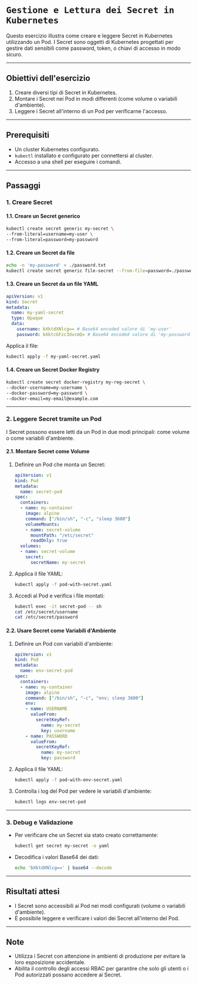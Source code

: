 # `Gestione e Lettura dei Secret in Kubernetes`

Questo esercizio illustra come creare e leggere Secret in Kubernetes utilizzando un Pod. I Secret sono oggetti di Kubernetes progettati per gestire dati sensibili come password, token, o chiavi di accesso in modo sicuro.

---

## Obiettivi dell'esercizio
1. Creare diversi tipi di Secret in Kubernetes.
2. Montare i Secret nei Pod in modi differenti (come volume o variabili d'ambiente).
3. Leggere i Secret all'interno di un Pod per verificarne l'accesso.

---

## Prerequisiti
- Un cluster Kubernetes configurato.
- `kubectl` installato e configurato per connettersi al cluster.
- Accesso a una shell per eseguire i comandi.

---

## Passaggi

### 1. Creare Secret

#### 1.1. Creare un Secret generico
```bash
kubectl create secret generic my-secret \
--from-literal=username=my-user \
--from-literal=password=my-password
```

#### 1.2. Creare un Secret da file
```bash
echo -n 'my-password' > ./password.txt
kubectl create secret generic file-secret --from-file=password=./password.txt
```

#### 1.3. Creare un Secret da un file YAML
```yaml
apiVersion: v1
kind: Secret
metadata:
  name: my-yaml-secret
  type: Opaque
  data:
    username: bXktdXNlcg== # Base64 encoded valore di 'my-user'
    password: bXktcGFzc3dvcmQ= # Base64 encoded valore di 'my-password'
```
Applica il file:
```bash
kubectl apply -f my-yaml-secret.yaml
```

#### 1.4. Creare un Secret Docker Registry
```bash
kubectl create secret docker-registry my-reg-secret \
--docker-username=my-username \
--docker-password=my-password \
--docker-email=my-email@example.com
```

---

### 2. Leggere Secret tramite un Pod

I Secret possono essere letti da un Pod in due modi principali: come volume o come variabili d'ambiente.

#### 2.1. Montare Secret come Volume

1. Definire un Pod che monta un Secret:
   ```yaml
   apiVersion: v1
   kind: Pod
   metadata:
     name: secret-pod
   spec:
     containers:
     - name: my-container
       image: alpine
       command: ["/bin/sh", "-c", "sleep 3600"]
       volumeMounts:
       - name: secret-volume
         mountPath: "/etc/secret"
         readOnly: true
     volumes:
     - name: secret-volume
       secret:
         secretName: my-secret
   ```
2. Applica il file YAML:
   ```bash
   kubectl apply -f pod-with-secret.yaml
   ```

3. Accedi al Pod e verifica i file montati:
   ```bash
   kubectl exec -it secret-pod -- sh
   cat /etc/secret/username
   cat /etc/secret/password
   ```

#### 2.2. Usare Secret come Variabili d'Ambiente

1. Definire un Pod con variabili d'ambiente:
   ```yaml
   apiVersion: v1
   kind: Pod
   metadata:
     name: env-secret-pod
   spec:
     containers:
     - name: my-container
       image: alpine
       command: ["/bin/sh", "-c", "env; sleep 3600"]
       env:
       - name: USERNAME
         valueFrom:
           secretKeyRef:
             name: my-secret
             key: username
       - name: PASSWORD
         valueFrom:
           secretKeyRef:
             name: my-secret
             key: password
   ```
2. Applica il file YAML:
   ```bash
   kubectl apply -f pod-with-env-secret.yaml
   ```

3. Controlla i log del Pod per vedere le variabili d'ambiente:
   ```bash
   kubectl logs env-secret-pod
   ```

---

### 3. Debug e Validazione

- Per verificare che un Secret sia stato creato correttamente:
  ```bash
  kubectl get secret my-secret -o yaml
  ```
- Decodifica i valori Base64 dei dati:
  ```bash
  echo 'bXktdXNlcg==' | base64 --decode
  ```

---

## Risultati attesi
- I Secret sono accessibili ai Pod nei modi configurati (volume o variabili d'ambiente).
- È possibile leggere e verificare i valori dei Secret all'interno del Pod.

---

## Note
- Utilizza i Secret con attenzione in ambienti di produzione per evitare la loro esposizione accidentale.
- Abilita il controllo degli accessi RBAC per garantire che solo gli utenti o i Pod autorizzati possano accedere ai Secret.


